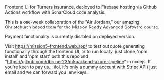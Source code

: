 Frontend UI for Turners insurance, deployed to Firebase hosting via Github Actions workflow with SonarCloud code analysis.

This is a one-week collaboration of the "Air Jordans," our amazing Christchurch based team for the Mission Ready Advanced Software course.

Payment functionality is currently disabled on deployed version. 

Visit https://mission5-frontend.web.app/ to test out quote generating functionality through the frontend UI, or
to run locally, just clone, 'npm install' and 'npm start' both this repo and "https://github.com/dbruner23/m5backend-azure-pipeline" in nodejs. 
If you're keen to pay us... (lol, it's only a dummy account with Stripe API) just email and we can forward you .env keys. 
